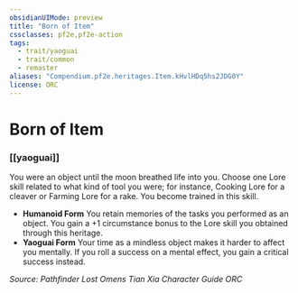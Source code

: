 ```yaml
---
obsidianUIMode: preview
title: "Born of Item"
cssclasses: pf2e,pf2e-action
tags:
  - trait/yaoguai
  - trait/common
  - remaster
aliases: "Compendium.pf2e.heritages.Item.kHvlHDq5hs2JDG0Y"
license: ORC
---
```

# Born of Item

### [[yaoguai]]






You were an object until the moon breathed life into you. Choose one Lore skill related to what kind of tool you were; for instance, Cooking Lore for a cleaver or Farming Lore for a rake. You become trained in this skill.

*   **Humanoid Form** You retain memories of the tasks you performed as an object. You gain a +1 circumstance bonus to the Lore skill you obtained through this heritage.
*   **Yaoguai Form** Your time as a mindless object makes it harder to affect you mentally. If you roll a success on a mental effect, you gain a critical success instead.

*Source: Pathfinder Lost Omens Tian Xia Character Guide*
*ORC*